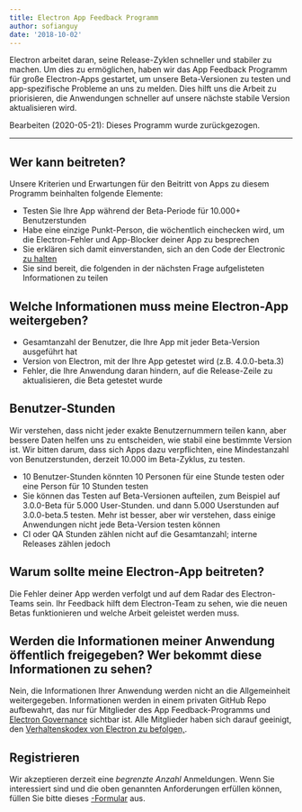 ```yaml
---
title: Electron App Feedback Programm
author: sofianguy
date: '2018-10-02'
---
```


Electron arbeitet daran, seine Release-Zyklen schneller und stabiler zu machen. Um dies zu ermöglichen, haben wir das App Feedback Programm für große Electron-Apps gestartet, um unsere Beta-Versionen zu testen und app-spezifische Probleme an uns zu melden. Dies hilft uns die Arbeit zu priorisieren, die Anwendungen schneller auf unsere nächste stabile Version aktualisieren wird.

Bearbeiten (2020-05-21): Dieses Programm wurde zurückgezogen.

---

## Wer kann beitreten?
Unsere Kriterien und Erwartungen für den Beitritt von Apps zu diesem Programm beinhalten folgende Elemente:
- Testen Sie Ihre App während der Beta-Periode für 10.000+ Benutzerstunden
- Habe eine einzige Punkt-Person, die wöchentlich einchecken wird, um die Electron-Fehler und App-Blocker deiner App zu besprechen
- Sie erklären sich damit einverstanden, sich an den Code der Electronic [zu halten](https://github.com/electron/electron/blob/master/CODE_OF_CONDUCT.md)
- Sie sind bereit, die folgenden in der nächsten Frage aufgelisteten Informationen zu teilen

## Welche Informationen muss meine Electron-App weitergeben?
- Gesamtanzahl der Benutzer, die Ihre App mit jeder Beta-Version ausgeführt hat
- Version von Electron, mit der Ihre App getestet wird (z.B. 4.0.0-beta.3)
- Fehler, die Ihre Anwendung daran hindern, auf die Release-Zeile zu aktualisieren, die Beta getestet wurde

## Benutzer-Stunden
Wir verstehen, dass nicht jeder exakte Benutzernummern teilen kann, aber bessere Daten helfen uns zu entscheiden, wie stabil eine bestimmte Version ist. Wir bitten darum, dass sich Apps dazu verpflichten, eine Mindestanzahl von Benutzerstunden, derzeit 10.000 im Beta-Zyklus, zu testen.
- 10 Benutzer-Stunden könnten 10 Personen für eine Stunde testen oder eine Person für 10 Stunden testen
- Sie können das Testen auf Beta-Versionen aufteilen, zum Beispiel auf 3.0.0-Beta für 5.000 User-Stunden. und dann 5.000 Userstunden auf 3.0.0-beta.5 testen. Mehr ist besser, aber wir verstehen, dass einige Anwendungen nicht jede Beta-Version testen können
- CI oder QA Stunden zählen nicht auf die Gesamtanzahl; interne Releases zählen jedoch

## Warum sollte meine Electron-App beitreten?
Die Fehler deiner App werden verfolgt und auf dem Radar des Electron-Teams sein. Ihr Feedback hilft dem Electron-Team zu sehen, wie die neuen Betas funktionieren und welche Arbeit geleistet werden muss.

## Werden die Informationen meiner Anwendung öffentlich freigegeben? Wer bekommt diese Informationen zu sehen?
Nein, die Informationen Ihrer Anwendung werden nicht an die Allgemeinheit weitergegeben. Informationen werden in einem privaten GitHub Repo aufbewahrt, das nur für Mitglieder des App Feedback-Programms und [Electron Governance](https://github.com/electron/governance) sichtbar ist. Alle Mitglieder haben sich darauf geeinigt, den [Verhaltenskodex von Electron zu befolgen,](https://github.com/electron/electron/blob/master/CODE_OF_CONDUCT.md).

## Registrieren
Wir akzeptieren derzeit eine *begrenzte Anzahl* Anmeldungen. Wenn Sie interessiert sind und die oben genannten Anforderungen erfüllen können, füllen Sie bitte dieses [-Formular](https://goo.gl/forms/OpMEKV75ScN6we7g1) aus.
